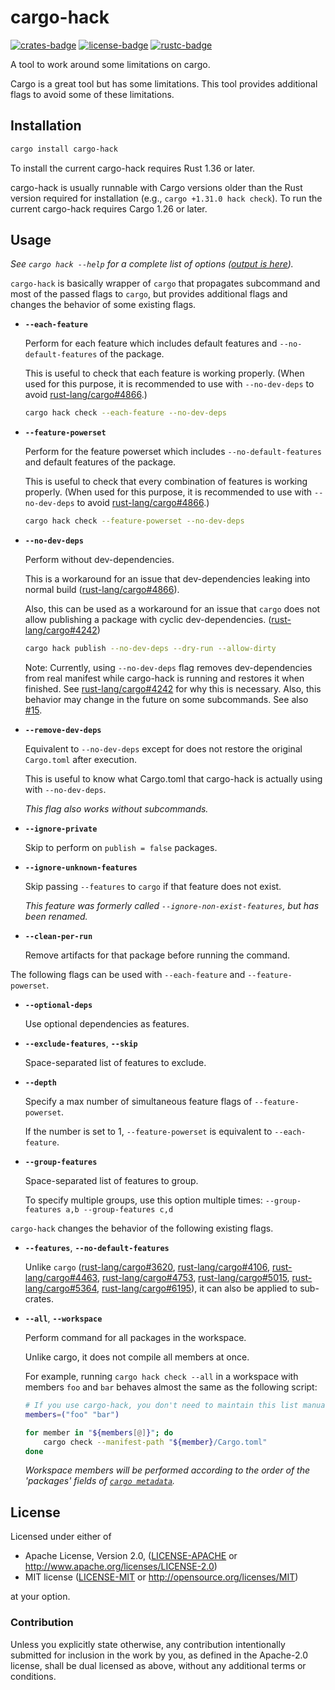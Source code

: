 # cargo-hack

[![crates-badge]][crates-url]
[![license-badge]][license]
[![rustc-badge]][rustc-url]

[crates-badge]: https://img.shields.io/crates/v/cargo-hack.svg
[crates-url]: https://crates.io/crates/cargo-hack
[license-badge]: https://img.shields.io/badge/license-Apache--2.0%20OR%20MIT-blue.svg
[license]: #license
[rustc-badge]: https://img.shields.io/badge/rustc-1.36+-lightgray.svg
[rustc-url]: https://blog.rust-lang.org/2019/07/04/Rust-1.36.0.html

A tool to work around some limitations on cargo.

Cargo is a great tool but has some limitations.
This tool provides additional flags to avoid some of these limitations.

## Installation

```sh
cargo install cargo-hack
```

To install the current cargo-hack requires Rust 1.36 or later.

cargo-hack is usually runnable with Cargo versions older than the Rust version required for installation (e.g., `cargo +1.31.0 hack check`). To run the current cargo-hack requires Cargo 1.26 or later.

## Usage

*See `cargo hack --help` for a complete list of options ([output is here](https://github.com/taiki-e/cargo-hack/blob/master/tests/long-help.txt)).*

`cargo-hack` is basically wrapper of `cargo` that propagates subcommand and most of the passed flags to `cargo`, but provides additional flags and changes the behavior of some existing flags.

* **`--each-feature`**

  Perform for each feature which includes default features and `--no-default-features` of the package.

  This is useful to check that each feature is working properly. (When used for this purpose, it is recommended to use with `--no-dev-deps` to avoid [rust-lang/cargo#4866].)

  ```sh
  cargo hack check --each-feature --no-dev-deps
  ```

* **`--feature-powerset`**

  Perform for the feature powerset which includes `--no-default-features` and
  default features of the package.

  This is useful to check that every combination of features is working
  properly. (When used for this purpose, it is recommended to use with
  `--no-dev-deps` to avoid [rust-lang/cargo#4866].)

  ```sh
  cargo hack check --feature-powerset --no-dev-deps
  ```

* **`--no-dev-deps`**

  Perform without dev-dependencies.

  This is a workaround for an issue that dev-dependencies leaking into normal build ([rust-lang/cargo#4866]).

  Also, this can be used as a workaround for an issue that `cargo` does not allow publishing a package with cyclic dev-dependencies. ([rust-lang/cargo#4242])

  ```sh
  cargo hack publish --no-dev-deps --dry-run --allow-dirty
  ```

  Note: Currently, using `--no-dev-deps` flag removes dev-dependencies from real manifest while cargo-hack is running and restores it when finished. See [rust-lang/cargo#4242] for why this is necessary.
  Also, this behavior may change in the future on some subcommands. See also [#15].

* **`--remove-dev-deps`**

  Equivalent to `--no-dev-deps` except for does not restore the original `Cargo.toml` after execution.

  This is useful to know what Cargo.toml that cargo-hack is actually using with `--no-dev-deps`.

  *This flag also works without subcommands.*

* **`--ignore-private`**

  Skip to perform on `publish = false` packages.

* **`--ignore-unknown-features`**

  Skip passing `--features` to `cargo` if that feature does not exist.

  *This feature was formerly called `--ignore-non-exist-features`, but has been renamed.*

* **`--clean-per-run`**

  Remove artifacts for that package before running the command.

The following flags can be used with `--each-feature` and `--feature-powerset`.

* **`--optional-deps`**

  Use optional dependencies as features.

* **`--exclude-features`**, **`--skip`**

  Space-separated list of features to exclude.

* **`--depth`**

  Specify a max number of simultaneous feature flags of `--feature-powerset`.

  If the number is set to 1, `--feature-powerset` is equivalent to `--each-feature`.

* **`--group-features`**

  Space-separated list of features to group.

  To specify multiple groups, use this option multiple times: `--group-features a,b --group-features c,d`

`cargo-hack` changes the behavior of the following existing flags.

* **`--features`**, **`--no-default-features`**

  Unlike `cargo` ([rust-lang/cargo#3620], [rust-lang/cargo#4106], [rust-lang/cargo#4463], [rust-lang/cargo#4753], [rust-lang/cargo#5015], [rust-lang/cargo#5364], [rust-lang/cargo#6195]), it can also be applied to sub-crates.

* **`--all`**, **`--workspace`**

  Perform command for all packages in the workspace.

  Unlike cargo, it does not compile all members at once.

  For example, running `cargo hack check --all` in a workspace with members `foo` and `bar` behaves almost the same as the following script:

  ```sh
  # If you use cargo-hack, you don't need to maintain this list manually.
  members=("foo" "bar")

  for member in "${members[@]}"; do
      cargo check --manifest-path "${member}/Cargo.toml"
  done
  ```

  *Workspace members will be performed according to the order of the 'packages' fields of [`cargo metadata`][cargo-metadata].*

[#15]: https://github.com/taiki-e/cargo-hack/issues/15
[rust-lang/cargo#3620]: https://github.com/rust-lang/cargo/issues/3620
[rust-lang/cargo#4106]: https://github.com/rust-lang/cargo/issues/4106
[rust-lang/cargo#4242]: https://github.com/rust-lang/cargo/issues/4242
[rust-lang/cargo#4463]: https://github.com/rust-lang/cargo/issues/4463
[rust-lang/cargo#4753]: https://github.com/rust-lang/cargo/issues/4753
[rust-lang/cargo#4866]: https://github.com/rust-lang/cargo/issues/4866
[rust-lang/cargo#5015]: https://github.com/rust-lang/cargo/issues/4463
[rust-lang/cargo#5364]: https://github.com/rust-lang/cargo/issues/5364
[rust-lang/cargo#6195]: https://github.com/rust-lang/cargo/issues/6195
[cargo-metadata]: https://doc.rust-lang.org/cargo/commands/cargo-metadata.html

## License

Licensed under either of

* Apache License, Version 2.0, ([LICENSE-APACHE](LICENSE-APACHE) or <http://www.apache.org/licenses/LICENSE-2.0>)
* MIT license ([LICENSE-MIT](LICENSE-MIT) or <http://opensource.org/licenses/MIT>)

at your option.

### Contribution

Unless you explicitly state otherwise, any contribution intentionally submitted for inclusion in the work by you, as defined in the Apache-2.0 license, shall be dual licensed as above, without any additional terms or conditions.
